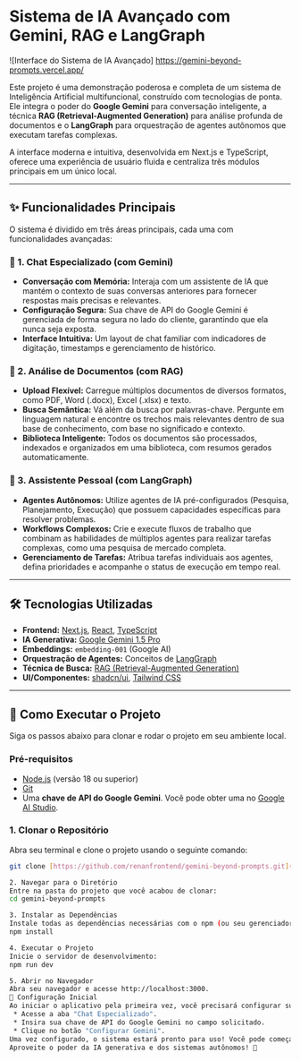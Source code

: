 
# Sistema de IA Avançado com Gemini, RAG e LangGraph

![Interface do Sistema de IA Avançado] https://gemini-beyond-prompts.vercel.app/

Este projeto é uma demonstração poderosa e completa de um sistema de Inteligência Artificial multifuncional, construído com tecnologias de ponta. Ele integra o poder do **Google Gemini** para conversação inteligente, a técnica **RAG (Retrieval-Augmented Generation)** para análise profunda de documentos e o **LangGraph** para orquestração de agentes autônomos que executam tarefas complexas.

A interface moderna e intuitiva, desenvolvida em Next.js e TypeScript, oferece uma experiência de usuário fluida e centraliza três módulos principais em um único local.

---

## ✨ Funcionalidades Principais

O sistema é dividido em três áreas principais, cada uma com funcionalidades avançadas:

### 🤖 1. Chat Especializado (com Gemini)
- **Conversação com Memória:** Interaja com um assistente de IA que mantém o contexto de suas conversas anteriores para fornecer respostas mais precisas e relevantes.
- **Configuração Segura:** Sua chave de API do Google Gemini é gerenciada de forma segura no lado do cliente, garantindo que ela nunca seja exposta.
- **Interface Intuitiva:** Um layout de chat familiar com indicadores de digitação, timestamps e gerenciamento de histórico.

### 📄 2. Análise de Documentos (com RAG)
- **Upload Flexível:** Carregue múltiplos documentos de diversos formatos, como PDF, Word (.docx), Excel (.xlsx) e texto.
- **Busca Semântica:** Vá além da busca por palavras-chave. Pergunte em linguagem natural e encontre os trechos mais relevantes dentro de sua base de conhecimento, com base no significado e contexto.
- **Biblioteca Inteligente:** Todos os documentos são processados, indexados e organizados em uma biblioteca, com resumos gerados automaticamente.

### 🎯 3. Assistente Pessoal (com LangGraph)
- **Agentes Autônomos:** Utilize agentes de IA pré-configurados (Pesquisa, Planejamento, Execução) que possuem capacidades específicas para resolver problemas.
- **Workflows Complexos:** Crie e execute fluxos de trabalho que combinam as habilidades de múltiplos agentes para realizar tarefas complexas, como uma pesquisa de mercado completa.
- **Gerenciamento de Tarefas:** Atribua tarefas individuais aos agentes, defina prioridades e acompanhe o status de execução em tempo real.

---

## 🛠️ Tecnologias Utilizadas

- **Frontend:** [Next.js](https://nextjs.org/), [React](https://react.dev/), [TypeScript](https://www.typescriptlang.org/)
- **IA Generativa:** [Google Gemini 1.5 Pro](https://deepmind.google/technologies/gemini/)
- **Embeddings:** `embedding-001` (Google AI)
- **Orquestração de Agentes:** Conceitos de [LangGraph](https://langchain-ai.github.io/langgraph/)
- **Técnica de Busca:** [RAG (Retrieval-Augmented Generation)](https://research.ibm.com/blog/retrieval-augmented-generation)
- **UI/Componentes:** [shadcn/ui](https://ui.shadcn.com/), [Tailwind CSS](https://tailwindcss.com/)

---

## 🚀 Como Executar o Projeto

Siga os passos abaixo para clonar e rodar o projeto em seu ambiente local.

### Pré-requisitos
- [Node.js](https://nodejs.org/) (versão 18 ou superior)
- [Git](https://git-scm.com/)
- Uma **chave de API do Google Gemini**. Você pode obter uma no [Google AI Studio](https://aistudio.google.com/app/apikey).

### 1. Clonar o Repositório
Abra seu terminal e clone o projeto usando o seguinte comando:
```bash
git clone [https://github.com/renanfrontend/gemini-beyond-prompts.git](https://github.com/renanfrontend/gemini-beyond-prompts.git)

2. Navegar para o Diretório
Entre na pasta do projeto que você acabou de clonar:
cd gemini-beyond-prompts

3. Instalar as Dependências
Instale todas as dependências necessárias com o npm (ou seu gerenciador de pacotes preferido):
npm install

4. Executar o Projeto
Inicie o servidor de desenvolvimento:
npm run dev

5. Abrir no Navegador
Abra seu navegador e acesse http://localhost:3000.
🔧 Configuração Inicial
Ao iniciar o aplicativo pela primeira vez, você precisará configurar sua chave de API do Google Gemini para ativar as funcionalidades de IA.
 * Acesse a aba "Chat Especializado".
 * Insira sua chave de API do Google Gemini no campo solicitado.
 * Clique no botão "Configurar Gemini".
Uma vez configurado, o sistema estará pronto para uso! Você pode começar a conversar com o assistente, fazer upload de documentos e explorar os workflows dos agentes.
Aproveite o poder da IA generativa e dos sistemas autônomos! 🎉

